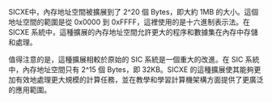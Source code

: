 SICXE中，內存地址空間被擴展到了 2^20 個 Bytes，即大約 1MB 的大小。這個地址空間的範圍是從 0x0000 到 0xFFFF，這裡使用的是十六進制表示法。在 SICXE 系統中，這種擴展的內存地址空間允許更大的程序和數據集在內存中存儲和處理。

值得注意的是，這種擴展相較於原始的 SIC 系統是一個重大的改進。在 SIC 系統中，內存地址空間只有 2^15 個 Bytes，即 32KB。SICXE 的這種擴展使其能夠更加有效地處理更大規模的計算任務，並在教學和學習計算機架構方面提供了更廣泛的應用範圍。